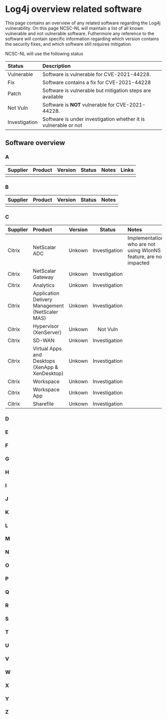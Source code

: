 # Log4j overview related software

This page contains an overview of any related software regarding the Log4j vulnerability. On this page NCSC-NL will maintain a list of all known vulnerable and not vulnerable software. Futhermore any reference to the software will contain specific information regarding which version contains the security fixes, and which software still requires mitigation.

NCSC-NL will use the following status 

| Status         | Description                  |
|:---------------|:-----------------------------|
| Vulnerable     | Software is vulnerable for CVE-2021-44228. |
| Fix            | Software contains a fix for CVE-2021-44228 |
| Patch          | Software is vulnerable but mitigation steps are available |
| Not Vuln     | Software is **NOT** vulnerable for CVE-2021-44228. |
| Investigation     | Software is under investigation whether it is vulnerable or not |


## Software overview

### A

| Supplier        | Product         | Version         | Status          | Notes           | Links |
|:----------------|:----------------|:---------------:|:---------------:|:----------------|-----------:|
|                  									   ||||

### B

| Supplier        | Product         | Version         | Status          | Notes           |
|:----------------|:----------------|:---------------:|:---------------:|:----------------|
|                  									   ||||

### C

| Supplier        | Product         | Version         | Status          | Notes           | Links |
|:----------------|:----------------|:---------------:|:---------------:|:----------------|-----------:|
| Citrix       | NetScalar ADC | Unkown | Investigation |  Implementation who are not using WlonNS feature, are not impacted | [source](https://support.citrix.com/article/CTX335705)
| Citrix       | NetScalar Gateway | Unkown | Investigation |  | [source](https://support.citrix.com/article/CTX335705)
| Citrix       | Analytics | Unkown | Investigation |  | [source](https://support.citrix.com/article/CTX335705)
| Citrix       | Application Delivery Management (NetScaler MAS)  | Unkown | Investigation |  | [source](https://support.citrix.com/article/CTX335705)
| Citrix       | Hypervisor (XenServer)   | Unkown | Not Vuln |  | [source](https://support.citrix.com/article/CTX335705)
| Citrix       | SD-WAN  | Unkown | Investigation |  | [source](https://support.citrix.com/article/CTX335705)
| Citrix       | Virtual Apps and Desktops (XenApp & XenDesktop)    | Unkown | Investigation |  | [source](https://support.citrix.com/article/CTX335705)
| Citrix       | Workspace  | Unkown | Investigation |  | [source](https://support.citrix.com/article/CTX335705)
| Citrix       | Workspace App  | Unkown | Investigation|  | [source](https://support.citrix.com/article/CTX335705)
| Citrix       | Sharefile  | Unkown | Investigation|  | [source](https://support.citrix.com/article/CTX335705)
### D

### E

### F

### G

### H 

### I

### J

### K

### L

### M

### N

### O

### P

### Q

### R

### S

### T

### U 

### V

### W

### X

### Y

### Z





